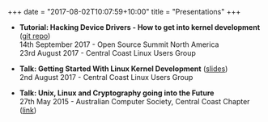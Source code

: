+++
date = "2017-08-02T10:07:59+10:00"
title = "Presentations"
+++

* **Tutorial: Hacking Device Drivers - How to get into kernel development** ([git repo](http://github.com/tcharding/kernel))  
  14th September 2017 - Open Source Summit North America  
  23rd August 2017 - Central Coast Linux Users Group  

* **Talk: Getting Started With Linux Kernel Development**
  ([slides](http://tobin.cc/kernel-dev-intro.pdf))  
  2nd August 2017 - Central Coast Linux Users Group  

* **Talk: Unix, Linux and Cryptography going into the Future**  
  27th May 2015 - Australian Computer Society, Central Coast Chapter
 ([link](https://www.acs.org.au/insightsandpublications/news-archive/2015/67141.html))  
 
